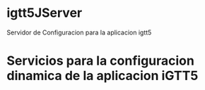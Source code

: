 # igtt5JServer
Servidor de Configuracion para la aplicacion igtt5

# Servicios para la configuracion dinamica de la aplicacion iGTT5